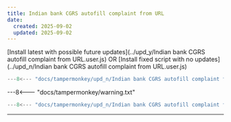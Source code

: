 ```yaml
---
title: Indian bank CGRS autofill complaint from URL
date:
  created: 2025-09-02
  updated: 2025-09-02
---
```


<!-- GENERATED FILE -->
[Install latest with possible future updates](../upd_y/Indian bank CGRS autofill complaint from URL.user.js)
OR
[Install fixed script with no updates](../upd_n/Indian bank CGRS autofill complaint from URL.user.js)
```js show_lines="1:10"
---8<--- "docs/tampermonkey/upd_n/Indian bank CGRS autofill complaint from URL.user.js::100"
```
<!-- more -->
---8<--- "docs/tampermonkey/warning.txt"
```js
---8<--- "docs/tampermonkey/upd_n/Indian bank CGRS autofill complaint from URL.user.js:1:"
```

------------
